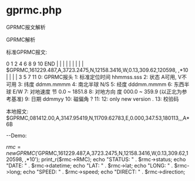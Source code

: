 gprmc.php
=========

GPRMC报文解析


 GPRMC解析

 标准GPRMC报文:

 0      1          2           4            6      8      9      10    END
 |      |          |           |            |      |      |      |    |
 $GPRMC,161229.487,A,3723.2475,N,12158.3416,W,0.13,309.62,120598, ,*10<CR><LF>
                     |           |            |                    |
                     3           5            7                    11
 0:  GPRMC报头
 1:  标准定位时间  hhmmss.sss
 2:  状态          A可用, V不可用
 3:  纬度          ddmm.mmmm
 4:  南北半球      N/S
 5:  经度          dddmm.mmmm
 6:  东西半球      E/W
 7:  对地速度      节 0.0 ~ 1851.8
 8:  对地方向      度 000.0 ~ 359.9 (以正北为参考基准)
 9:  日期          ddmmyy
 10: 磁偏角        ?
 11: 
 12:   only new version .
 13: 校验码

 本地报文:
 $GPRMC,081412.00,A,3147.95419,N,11709.62783,E,0.000,347.53,180113,,,A*6B


 --Demo:

 $rmc = new GPRMC('$GPRMC,161229.487,A,3723.2475,N,12158.3416,W,0.13,309.62,120598, ,*10<CR><LF>');
 print_r($rmc->RMC);
 echo "STATUS: " . $rmc->status;
 echo "DATE: " . $rmc->datetime;
 echo "LAT: " . $rmc->lat;
 echo "LONG: " . $rmc->long;
 echo "SPEED: " . $rmc->speed;
 echo "DIRECT: " . $rmc->direction;

